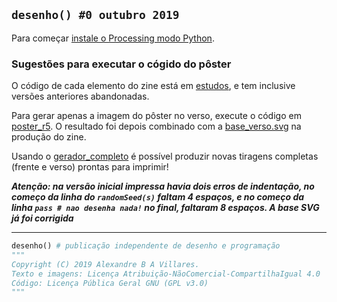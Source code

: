 ## `desenho() #0 outubro 2019`

Para começar [instale o Processing modo Python](https://abav.lugaralgum.com/como-instalar-o-processing-modo-python/).

### Sugestões para executar o cógido do pôster

O código de cada elemento do zine está em [estudos](https://github.com/villares/desenho-sem-argumentos/blob/master/0_outubro_2019/estudos/), e tem inclusive versões anteriores abandonadas.

Para gerar apenas a imagem do pôster no verso, execute o código em [poster_r5](https://github.com/villares/desenho-sem-argumentos/tree/master/0_outubro_2019/estudos/poster_r5). O resultado foi depois combinado com a [base_verso.svg](https://github.com/villares/desenho-sem-argumentos/blob/master/0_outubro_2019/estudos/base_poster.svg) na produção do zine.

Usando o [gerador_completo](https://github.com/villares/desenho-sem-argumentos/blob/master/0_outubro_2019/gerador_completo) é possível produzir novas tiragens completas (frente e verso) prontas para imprimir!


***Atenção: na versão inicial impressa havia dois erros de indentação, no começo da linha do `randomSeed(s)` faltam 4 espaços, e no começo da linha `pass # nao desenha nada!` no final, faltaram 8 espaços. A base SVG já foi corrigida***

---

```python
desenho() # publicação independente de desenho e programação
""" 
Copyright (C) 2019 Alexandre B A Villares.
Texto e imagens: Licença Atribuição-NãoComercial-CompartilhaIgual 4.0
Código: Licença Pública Geral GNU (GPL v3.0)
"""
```
